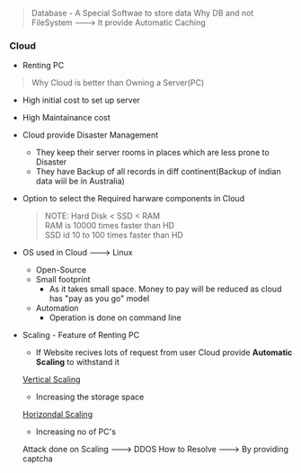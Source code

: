 > Database - A Special Softwae to store data
> Why DB and not FileSystem ---> It provide Automatic Caching

### Cloud

- Renting PC

> Why Cloud is better than Owning a Server(PC)

- High initial cost to set up server
- High Maintainance cost
- Cloud provide Disaster Management
  - They keep their server rooms in places which are less prone to Disaster
  - They have Backup of all records in diff continent(Backup of indian data wiil be in Australia)
- Option to select the Required harware components in Cloud
  > NOTE: Hard Disk < SSD < RAM  
  > RAM is 10000 times faster than HD  
  > SSD id 10 to 100 times faster than HD
- OS used in Cloud ---> Linux
  - Open-Source
  - Small footprint
    - As it takes small space. Money to pay will be reduced as cloud has "pay as you go" model
  - Automation
    - Operation is done on command line
- Scaling - Feature of Renting PC

  - If Website recives lots of request from user Cloud provide **Automatic Scaling** to withstand it

  <ins>Vertical Scaling

  - Increasing the storage space

  <ins>Horizondal Scaling

  - Increasing no of PC's

  Attack done on Scaling ---> DDOS
  How to Resolve ---> By providing captcha
